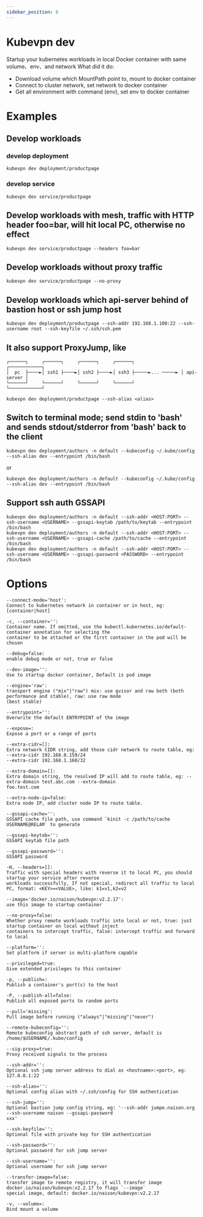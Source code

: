 ```yaml
---
sidebar_position: 8
---
```


# Kubevpn dev

Startup your kubernetes workloads in local Docker container with same volume、env、and network
What did it do:

* Download volume which MountPath point to, mount to docker container
* Connect to cluster network, set network to docker container
* Get all environment with command (env), set env to docker container

# Examples

## Develop workloads

### develop deployment

```shell
kubevpn dev deployment/productpage
```

### develop service

```shell
kubevpn dev service/productpage
```

## Develop workloads with mesh, traffic with HTTP header foo=bar, will hit local PC, otherwise no effect

```shell
kubevpn dev service/productpage --headers foo=bar
```

## Develop workloads without proxy traffic

```shell
kubevpn dev service/productpage --no-proxy
```

## Develop workloads which api-server behind of bastion host or ssh jump host

```shell
kubevpn dev deployment/productpage --ssh-addr 192.168.1.100:22 --ssh-username root --ssh-keyfile ~/.ssh/ssh.pem
```

## It also support ProxyJump, like

```text
┌──────┐     ┌──────┐     ┌──────┐     ┌──────┐                 ┌────────────┐
│  pc  ├────►│ ssh1 ├────►│ ssh2 ├────►│ ssh3 ├─────►... ─────► │ api-server │
└──────┘     └──────┘     └──────┘     └──────┘                 └────────────┘
```

```shell
kubevpn dev deployment/productpage --ssh-alias <alias>
```

## Switch to terminal mode; send stdin to 'bash' and sends stdout/stderror from 'bash' back to the client

```shell
kubevpn dev deployment/authors -n default --kubeconfig ~/.kube/config --ssh-alias dev --entrypoint /bin/bash
```

or

```shell
kubevpn dev deployment/authors -n default --kubeconfig ~/.kube/config --ssh-alias dev --entrypoint /bin/bash
```

## Support ssh auth GSSAPI

```shell
kubevpn dev deployment/authors -n default --ssh-addr <HOST:PORT> --ssh-username <USERNAME> --gssapi-keytab /path/to/keytab --entrypoint /bin/bash
kubevpn dev deployment/authors -n default --ssh-addr <HOST:PORT> --ssh-username <USERNAME> --gssapi-cache /path/to/cache --entrypoint /bin/bash
kubevpn dev deployment/authors -n default --ssh-addr <HOST:PORT> --ssh-username <USERNAME> --gssapi-password <PASSWORD> --entrypoint /bin/bash
```

# Options

```text
--connect-mode='host':
Connect to kubernetes network in container or in host, eg: [container|host]

-c, --container='':
Container name. If omitted, use the kubectl.kubernetes.io/default-container annotation for selecting the
container to be attached or the first container in the pod will be chosen

--debug=false:
enable debug mode or not, true or false

--dev-image='':
Use to startup docker container, Default is pod image

--engine='raw':
transport engine ("mix"|"raw") mix: use gvisor and raw both (both performance and stable), raw: use raw mode
(best stable)

--entrypoint='':
Overwrite the default ENTRYPOINT of the image

--expose=:
Expose a port or a range of ports

--extra-cidr=[]:
Extra network CIDR string, add those cidr network to route table, eg: --extra-cidr 192.168.0.159/24 
--extra-cidr 192.168.1.160/32

--extra-domain=[]:
Extra domain string, the resolved IP will add to route table, eg: --extra-domain test.abc.com --extra-domain
foo.test.com

--extra-node-ip=false:
Extra node IP, add cluster node IP to route table.

--gssapi-cache='':
GSSAPI cache file path, use command `kinit -c /path/to/cache USERNAME@RELAM` to generate

--gssapi-keytab='':
GSSAPI keytab file path

--gssapi-password='':
GSSAPI password

-H, --headers=[]:
Traffic with special headers with reverse it to local PC, you should startup your service after reverse
workloads successfully, If not special, redirect all traffic to local PC, format: <KEY>=<VALUE>, like: k1=v1,k2=v2

--image='docker.io/naison/kubevpn:v2.2.17':
use this image to startup container

--no-proxy=false:
Whether proxy remote workloads traffic into local or not, true: just startup container on local without inject
containers to intercept traffic, false: intercept traffic and forward to local

--platform='':
Set platform if server is multi-platform capable

--privileged=true:
Give extended privileges to this container

-p, --publish=:
Publish a container's port(s) to the host

-P, --publish-all=false:
Publish all exposed ports to random ports

--pull='missing':
Pull image before running ("always"|"missing"|"never")

--remote-kubeconfig='':
Remote kubeconfig abstract path of ssh server, default is /home/$USERNAME/.kube/config

--sig-proxy=true:
Proxy received signals to the process

--ssh-addr='':
Optional ssh jump server address to dial as <hostname>:<port>, eg: 127.0.0.1:22

--ssh-alias='':
Optional config alias with ~/.ssh/config for SSH authentication

--ssh-jump='':
Optional bastion jump config string, eg: '--ssh-addr jumpe.naison.org --ssh-username naison --gssapi-password
xxx'

--ssh-keyfile='':
Optional file with private key for SSH authentication

--ssh-password='':
Optional password for ssh jump server

--ssh-username='':
Optional username for ssh jump server

--transfer-image=false:
transfer image to remote registry, it will transfer image docker.io/naison/kubevpn:v2.2.17 to flags `--image`
special image, default: docker.io/naison/kubevpn:v2.2.17

-v, --volume=:
Bind mount a volume
```